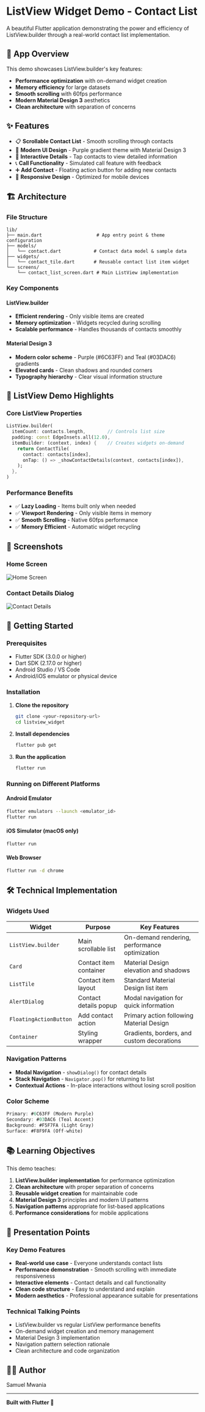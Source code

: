 # ListView Widget Demo - Contact List

A beautiful Flutter application demonstrating the power and efficiency of ListView.builder through a real-world contact list implementation.

## 📱 App Overview

This demo showcases ListView.builder's key features:
- **Performance optimization** with on-demand widget creation
- **Memory efficiency** for large datasets
- **Smooth scrolling** with 60fps performance
- **Modern Material Design 3** aesthetics
- **Clean architecture** with separation of concerns

## ✨ Features

- 📋 **Scrollable Contact List** - Smooth scrolling through contacts
- 🎨 **Modern UI Design** - Purple gradient theme with Material Design 3
- 💬 **Interactive Details** - Tap contacts to view detailed information
- 📞 **Call Functionality** - Simulated call feature with feedback
- ➕ **Add Contact** - Floating action button for adding new contacts
- 🎯 **Responsive Design** - Optimized for mobile devices

## 🏗️ Architecture

### File Structure
```
lib/
├── main.dart                    # App entry point & theme configuration
├── models/
│   └── contact.dart            # Contact data model & sample data
├── widgets/
│   └── contact_tile.dart       # Reusable contact list item widget
└── screens/
    └── contact_list_screen.dart # Main ListView implementation
```

### Key Components

#### ListView.builder
- **Efficient rendering** - Only visible items are created
- **Memory optimization** - Widgets recycled during scrolling
- **Scalable performance** - Handles thousands of contacts smoothly

#### Material Design 3
- **Modern color scheme** - Purple (#6C63FF) and Teal (#03DAC6) gradients
- **Elevated cards** - Clean shadows and rounded corners
- **Typography hierarchy** - Clear visual information structure

## 🎯 ListView Demo Highlights

### Core ListView Properties
```dart
ListView.builder(
  itemCount: contacts.length,        // Controls list size
  padding: const EdgeInsets.all(12.0),
  itemBuilder: (context, index) {    // Creates widgets on-demand
    return ContactTile(
      contact: contacts[index],
      onTap: () => _showContactDetails(context, contacts[index]),
    );
  },
)
```

### Performance Benefits
- ✅ **Lazy Loading** - Items built only when needed
- ✅ **Viewport Rendering** - Only visible items in memory
- ✅ **Smooth Scrolling** - Native 60fps performance
- ✅ **Memory Efficient** - Automatic widget recycling

## 📸 Screenshots

### Home Screen
![Home Screen](https://github.com/mwaniasam/listview_demo/blob/master/screenshots/home_screen.png?raw=true)

### Contact Details Dialog
![Contact Details](https://github.com/mwaniasam/listview_demo/blob/master/screenshots/contact_details.png?raw=true)

## 🚀 Getting Started

### Prerequisites
- Flutter SDK (3.0.0 or higher)
- Dart SDK (2.17.0 or higher)
- Android Studio / VS Code
- Android/iOS emulator or physical device

### Installation

1. **Clone the repository**
   ```bash
   git clone <your-repository-url>
   cd listview_widget
   ```

2. **Install dependencies**
   ```bash
   flutter pub get
   ```

3. **Run the application**
   ```bash
   flutter run
   ```

### Running on Different Platforms

#### Android Emulator
```bash
flutter emulators --launch <emulator_id>
flutter run
```

#### iOS Simulator (macOS only)
```bash
flutter run
```

#### Web Browser
```bash
flutter run -d chrome
```

## 🛠️ Technical Implementation

### Widgets Used

| Widget | Purpose | Key Features |
|--------|---------|--------------|
| `ListView.builder` | Main scrollable list | On-demand rendering, performance optimization |
| `Card` | Contact item container | Material Design elevation and shadows |
| `ListTile` | Contact item layout | Standard Material Design list item |
| `AlertDialog` | Contact details popup | Modal navigation for quick information |
| `FloatingActionButton` | Add contact action | Primary action following Material Design |
| `Container` | Styling wrapper | Gradients, borders, and custom decorations |

### Navigation Patterns

- **Modal Navigation** - `showDialog()` for contact details
- **Stack Navigation** - `Navigator.pop()` for returning to list
- **Contextual Actions** - In-place interactions without losing scroll position

### Color Scheme

```dart
Primary: #6C63FF (Modern Purple)
Secondary: #03DAC6 (Teal Accent)
Background: #F5F7FA (Light Gray)
Surface: #F8F9FA (Off-white)
```

## 📚 Learning Objectives

This demo teaches:

1. **ListView.builder implementation** for performance optimization
2. **Clean architecture** with proper separation of concerns
3. **Reusable widget creation** for maintainable code
4. **Material Design 3** principles and modern UI patterns
5. **Navigation patterns** appropriate for list-based applications
6. **Performance considerations** for mobile applications

## 🎥 Presentation Points

### Key Demo Features
- **Real-world use case** - Everyone understands contact lists
- **Performance demonstration** - Smooth scrolling with immediate responsiveness
- **Interactive elements** - Contact details and call functionality
- **Clean code structure** - Easy to understand and explain
- **Modern aesthetics** - Professional appearance suitable for presentations

### Technical Talking Points
- ListView.builder vs regular ListView performance benefits
- On-demand widget creation and memory management
- Material Design 3 implementation
- Navigation pattern selection rationale
- Clean architecture and code organization

## 👨‍💻 Author

Samuel Mwania

---

**Built with Flutter 💙**
